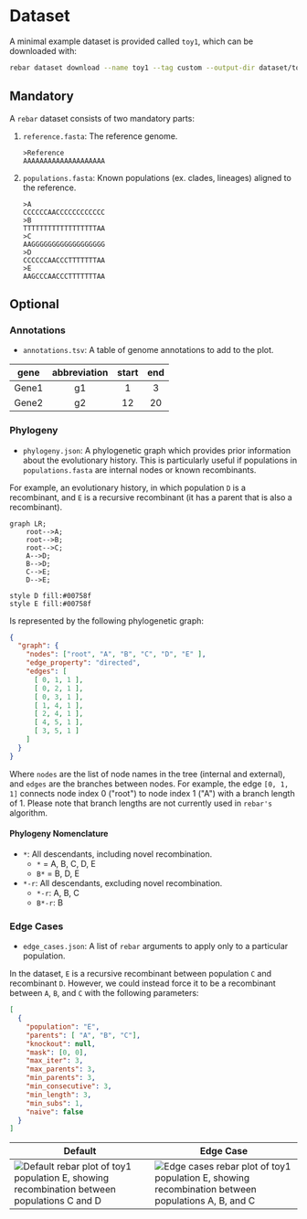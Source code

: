 # Dataset

A minimal example dataset is provided called `toy1`, which can be downloaded with:

```bash
rebar dataset download --name toy1 --tag custom --output-dir dataset/toy1
```

## Mandatory

A `rebar` dataset consists of two mandatory parts:

1. `reference.fasta`: The reference genome.

    ```text
    >Reference
    AAAAAAAAAAAAAAAAAAAA
    ```

1. `populations.fasta`: Known populations (ex. clades, lineages) aligned to the reference.

    ```text
    >A
    CCCCCCAACCCCCCCCCCCC
    >B
    TTTTTTTTTTTTTTTTTTAA
    >C
    AAGGGGGGGGGGGGGGGGGG
    >D
    CCCCCCAACCCTTTTTTTAA
    >E
    AAGCCCAACCCTTTTTTTAA
    ```

## Optional

### Annotations

- `annotations.tsv`: A table of genome annotations to add to the plot.

|gene |abbreviation|start|end|
|:----:|:-----------:|:----:|:--:|
|Gene1|g1          |1    |3  |
|Gene2|g2          |12   |20 |

### Phylogeny

- `phylogeny.json`: A phylogenetic graph which provides prior information about the evolutionary history. This is particularly useful if populations in `populations.fasta` are internal nodes or known recombinants.

For example, an evolutionary history, in which population `D` is a recombinant, and `E` is a recursive recombinant (it has a parent that is also a recombinant).

```mermaid
graph LR;
    root-->A;
    root-->B;
    root-->C;
    A-->D;
    B-->D;
    C-->E;
    D-->E;

style D fill:#00758f
style E fill:#00758f
```

Is represented by the following phylogenetic graph:

```json
{
  "graph": {
    "nodes": ["root", "A", "B", "C", "D", "E" ],
    "edge_property": "directed",
    "edges": [
      [ 0, 1, 1 ],
      [ 0, 2, 1 ],
      [ 0, 3, 1 ],
      [ 1, 4, 1 ],
      [ 2, 4, 1 ],
      [ 4, 5, 1 ],
      [ 3, 5, 1 ]
    ]
  }
}
```

Where `nodes` are the list of node names in the tree (internal and external), and `edges` are the branches between nodes. For example, the edge `[0, 1, 1]` connects node index 0 ("root") to node index 1 ("A") with a branch length of 1. Please note that branch lengths are not currently used in `rebar's` algorithm.

#### Phylogeny Nomenclature

- `*`: All descendants, including novel recombination.
  - `*` = A, B, C, D, E
  - `B*` = B, D, E
- `*-r`: All descendants, excluding novel recombination.
  - `*-r`: A, B, C
  - `B*-r`: B

### Edge Cases

- `edge_cases.json`: A list of `rebar` arguments to apply only to a particular population.

In the dataset, `E` is a recursive recombinant between population `C` and recombinant `D`. However, we could instead force it to be a recombinant between `A`, `B`, and `C` with the following parameters:

```json
[
  {
    "population": "E",
    "parents": [ "A", "B", "C"],
    "knockout": null,
    "mask": [0, 0],
    "max_iter": 3,
    "max_parents": 3,
    "min_parents": 3,
    "min_consecutive": 3,
    "min_length": 3,
    "min_subs": 1,
    "naive": false
  }
]
```

| Default | Edge Case |
| ---------------------------------------------------------------------------------------------------------------------------------- | --------- |
| ![Default rebar plot of toy1 population E, showing recombination between populations C and D](../assets/images/toy1_E_default.png) | ![Edge cases rebar plot of toy1 population E, showing recombination between populations A, B, and C](../assets/images/toy1_E_edge-cases.png)          |
